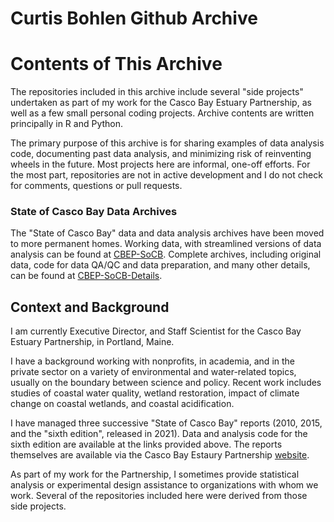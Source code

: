 # Curtis Bohlen Github Archive

# Contents of This Archive
The repositories included in this archive include several "side projects"
undertaken as part of my work for the Casco Bay Estuary Partnership, as 
well as a few small personal coding projects.  Archive contents  are 
written principally in R and Python.

The primary purpose of this archive is for sharing examples of data 
analysis code, documenting past data analysis, and minimizing
risk of reinventing wheels in the future.  Most projects here are informal,
one-off efforts. For the most part, repositories are not in active 
development and I do not check for comments, questions or pull requests.

### State of Casco Bay Data Archives
The "State of Casco Bay" data and data analysis archives have been moved 
to more permanent homes.  Working data, with streamlined versions of data 
analysis can be found at [CBEP-SoCB](https://github.com/CBEP-SoCB). Complete 
archives, including original data, code for data QA/QC and data preparation, 
and many other details, can be found at
[CBEP-SoCB-Details](https://github.com/CBEP-SoCB-Details). 

## Context and Background
I am currently Executive Director, and Staff Scientist for the Casco Bay 
Estuary Partnership, in Portland, Maine. 

I have a background working with nonprofits, in academia, and
in the private sector on a variety of environmental and water-related
topics, usually on the boundary between science and policy.  Recent work
 includes studies of coastal water quality, wetland restoration, impact 
of climate change on coastal wetlands, and coastal acidification.

I have managed three successive "State of Casco Bay" reports (2010, 
2015, and the "sixth edition", released in 2021).  Data and analysis code
for the sixth edition are available at the links provided above. The reports 
themselves are available via the Casco Bay Estaury Partnership 
[website](cascobayestuary.org).

As part of my work for the Partnership, I sometimes provide statistical 
analysis or experimental design assistance to organizations with whom we 
work. Several of the repositories included here were derived from those side 
projects.







